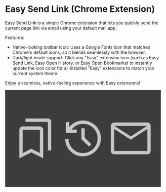 # Easy Send Link (Chrome Extension)

Easy Send Link is a simple Chrome extension that lets you quickly send the current page link via email using your default mail app.

Features:

- Native-looking toolbar icon: Uses a Google Fonts icon that matches Chrome's default icons, so it blends seamlessly with the browser.
- Dark/light mode support: Click any "Easy" extension icon (such as Easy Send Link, Easy Open History, or Easy Open Bookmarks) to instantly update the icon color for all installed "Easy" extensions to match your current system theme.

Enjoy a seamless, native-feeling experience with Easy extensions!

<div style="text-align:center"><img src ="store_screenshot.png" /></div>
